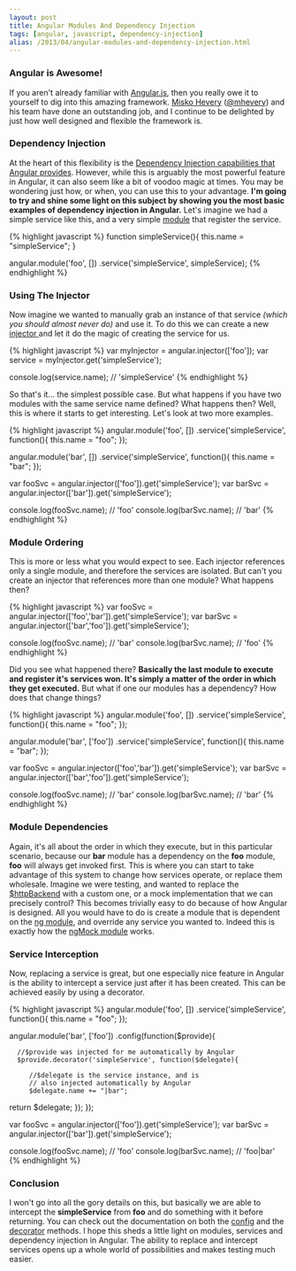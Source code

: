 ```yaml
---
layout: post
title: Angular Modules And Dependency Injection
tags: [angular, javascript, dependency-injection]
alias: /2013/04/angular-modules-and-dependency-injection.html
---
```


### Angular is Awesome!

If you aren't already familiar with <a href="http://angularjs.org/">Angular.js</a>, then you really owe it to yourself to dig into this amazing framework. 
<a href="http://misko.hevery.com/">Misko Hevery</a> (<a href="https://twitter.com/mhevery">@mhevery</a>) and his team have done an outstanding job, and I continue to be delighted by just how well designed and flexible the framework is.

### Dependency Injection

At the heart of this flexibility is the <a href="http://docs.angularjs.org/guide/di">Dependency Injection capabilities that Angular provides</a>. However, while this is arguably the most powerful feature in Angular, it can also seem like a bit of voodoo magic at times. You may be wondering just how, or when, you can use this to your advantage.
<b>I'm going to try and shine some light on this subject by showing you the most basic examples of dependency injection in Angular.</b>
Let's imagine we had a simple service like this, and a very simple <a href="http://docs.angularjs.org/guide/module">module</a> that register the service.

{% highlight javascript %}
function simpleService(){
   this.name = "simpleService";
}

angular.module('foo', [])
   .service('simpleService', simpleService);
{% endhighlight %}

### Using The Injector

Now imagine we wanted to manually grab an instance of that service <i>(which you should almost never do)</i> and use it. To do this we can create a new <a href="http://docs.angularjs.org/api/angular.injector">injector </a>and let it do the magic of creating the service for us.

{% highlight javascript %}
var myInjector = angular.injector(['foo']);
var service = myInjector.get('simpleService');

console.log(service.name); // 'simpleService'
{% endhighlight %}

So that's it... the simplest possible case. But what happens if you have two modules with the same service name defined? What happens then? Well, this is where it starts to get interesting. Let's look at two more examples.

{% highlight javascript %}
angular.module('foo', [])
   .service('simpleService', function(){ this.name = "foo"; });

angular.module('bar', [])
   .service('simpleService', function(){ this.name = "bar"; });

var fooSvc = angular.injector(['foo']).get('simpleService');
var barSvc = angular.injector(['bar']).get('simpleService');

console.log(fooSvc.name); // 'foo'
console.log(barSvc.name); // 'bar'
{% endhighlight %}

### Module Ordering

This is more or less what you would expect to see. Each injector references only a single module, and therefore the services are isolated. But can't you create an injector that references more than one module? What happens then?

{% highlight javascript %}
var fooSvc = angular.injector(['foo','bar']).get('simpleService');
var barSvc = angular.injector(['bar','foo']).get('simpleService');

console.log(fooSvc.name); // 'bar'
console.log(barSvc.name); // 'foo'
{% endhighlight %}

Did you see what happened there? <b>Basically the last module to execute and register it's services won. It's simply a matter of the order in which they get executed.</b>
But what if one our modules has a dependency? How does that change things?

{% highlight javascript %}
angular.module('foo', [])
   .service('simpleService', function(){ this.name = "foo"; });

angular.module('bar', ['foo'])
   .service('simpleService', function(){ this.name = "bar"; });

var fooSvc = angular.injector(['foo','bar']).get('simpleService');
var barSvc = angular.injector(['bar','foo']).get('simpleService');

console.log(fooSvc.name); // 'bar'
console.log(barSvc.name); // 'bar'
{% endhighlight %}

### Module Dependencies

Again, it's all about the order in which they execute, but in this particular scenario, because our <b>bar</b> module has a dependency on the <b>foo</b> module, <b>foo</b> will always get invoked first.
This is where you can start to take advantage of this system to change how services operate, or replace them wholesale.
Imagine we were testing, and wanted to replace the <a href="http://docs.angularjs.org/api/ng.$httpBackend">$httpBackend</a> with a custom one, or a mock implementation that we can precisely control?
This becomes trivially easy to do because of how Angular is designed.
All you would have to do is create a module that is dependent on the <a href="http://docs.angularjs.org/api/ng">ng module</a>, and override any service you wanted to.
Indeed this is exactly how the <a href="http://docs.angularjs.org/api/ngMock">ngMock module</a> works.

### Service Interception

Now, replacing a service is great, but one especially nice feature in Angular is the ability to intercept a service just after it has been created. This can be achieved easily by using a decorator.

{% highlight javascript %}
angular.module('foo', [])
   .service('simpleService', function(){ this.name = "foo"; });

angular.module('bar', ['foo'])
   .config(function($provide){

      //$provide was injected for me automatically by Angular
      $provide.decorator('simpleService', function($delegate){

         //$delegate is the service instance, and is
         // also injected automatically by Angular
         $delegate.name += "|bar";

  return $delegate;
      });
   });

var fooSvc = angular.injector(['foo']).get('simpleService');
var barSvc = angular.injector(['bar']).get('simpleService');

console.log(fooSvc.name); // 'foo'
console.log(barSvc.name); // 'foo|bar'
{% endhighlight %}

### Conclusion

I won't go into all the gory details on this, but basically we are able to intercept the <b>simpleService</b> from <b>foo</b> and do something with it before returning. You can check out the documentation on both the <a href="http://docs.angularjs.org/api/angular.Module">config</a> and the <a href="http://docs.angularjs.org/api/AUTO.$provide#decorator">decorator</a> methods.
I hope this sheds a little light on modules, services and dependency injection in Angular. The ability to replace and intercept services opens up a whole world of possibilities and makes testing much easier.
